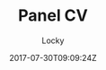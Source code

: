 ---
title: "Panel CV"
github: https://github.com/jekyller/PanelCV
demo: https://jekyller.github.io/PanelCV/
author: Locky

ssg:
  - Jekyll
cms:
  - No Cms
date: 2017-07-30T09:09:24Z
github_branch: master
description: "Panel CV for designers (or engineers) :)"
stale: true
---